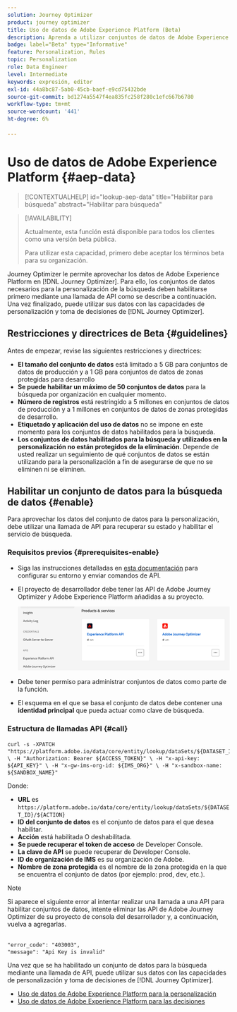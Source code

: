 ```yaml
---
solution: Journey Optimizer
product: journey optimizer
title: Uso de datos de Adobe Experience Platform (Beta)
description: Aprenda a utilizar conjuntos de datos de Adobe Experience Platform en las  [!DNL Journey Optimizer] capacidades de toma de decisiones y personalización.
badge: label="Beta" type="Informative"
feature: Personalization, Rules
topic: Personalization
role: Data Engineer
level: Intermediate
keywords: expresión, editor
exl-id: 44a8bc87-5ab0-45cb-baef-e9cd75432bde
source-git-commit: bd1274a5547f4ea835fc258f280c1efc667b6780
workflow-type: tm+mt
source-wordcount: '441'
ht-degree: 6%

---
```


# Uso de datos de Adobe Experience Platform {#aep-data}

>[!CONTEXTUALHELP]
>id="lookup-aep-data"
>title="Habilitar para búsqueda"
>abstract="Habilitar para búsqueda"

>[!AVAILABILITY]
>
>Actualmente, esta función está disponible para todos los clientes como una versión beta pública.
>
>Para utilizar esta capacidad, primero debe aceptar los términos beta para su organización.

Journey Optimizer le permite aprovechar los datos de Adobe Experience Platform en [!DNL Journey Optimizer]. Para ello, los conjuntos de datos necesarios para la personalización de la búsqueda deben habilitarse primero mediante una llamada de API como se describe a continuación. Una vez finalizado, puede utilizar sus datos con las capacidades de personalización y toma de decisiones de [!DNL Journey Optimizer].

## Restricciones y directrices de Beta {#guidelines}

Antes de empezar, revise las siguientes restricciones y directrices:

* **El tamaño del conjunto de datos** está limitado a 5 GB para conjuntos de datos de producción y a 1 GB para conjuntos de datos de zonas protegidas para desarrollo
* **Se puede habilitar un máximo de 50 conjuntos de datos** para la búsqueda por organización en cualquier momento.
* **Número de registros** está restringido a 5 millones en conjuntos de datos de producción y a 1 millones en conjuntos de datos de zonas protegidas de desarrollo.
* **Etiquetado y aplicación del uso de datos** no se impone en este momento para los conjuntos de datos habilitados para la búsqueda.
* **Los conjuntos de datos habilitados para la búsqueda y utilizados en la personalización no están protegidos de la eliminación**. Depende de usted realizar un seguimiento de qué conjuntos de datos se están utilizando para la personalización a fin de asegurarse de que no se eliminen ni se eliminen.

## Habilitar un conjunto de datos para la búsqueda de datos {#enable}

Para aprovechar los datos del conjunto de datos para la personalización, debe utilizar una llamada de API para recuperar su estado y habilitar el servicio de búsqueda.

### Requisitos previos {#prerequisites-enable}

* Siga las instrucciones detalladas en [esta documentación](https://developer.adobe.com/journey-optimizer-apis/references/authentication/) para configurar su entorno y enviar comandos de API.
* El proyecto de desarrollador debe tener las API de Adobe Journey Optimizer y Adobe Experience Platform añadidas a su proyecto.

  ![](assets/aep-data-api.png)

* Debe tener permiso para administrar conjuntos de datos como parte de la función.
* El esquema en el que se basa el conjunto de datos debe contener una **identidad principal** que pueda actuar como clave de búsqueda.

### Estructura de llamadas API {#call}

```
curl -s -XPATCH "https://platform.adobe.io/data/core/entity/lookup/dataSets/${DATASET_ID}/${ACTION}" \ -H "Authorization: Bearer ${ACCESS_TOKEN}" \ -H "x-api-key: ${API_KEY}" \ -H "x-gw-ims-org-id: ${IMS_ORG}" \ -H "x-sandbox-name: ${SANDBOX_NAME}"
```

Donde:

* **URL** es `https://platform.adobe.io/data/core/entity/lookup/dataSets/${DATASET_ID}/${ACTION}`
* **ID del conjunto de datos** es el conjunto de datos para el que desea habilitar.
* **Acción** está habilitada O deshabilitada.
* **Se puede recuperar el token de acceso** de Developer Console.
* **La clave de API** se puede recuperar de Developer Console.
* **ID de organización de IMS** es su organización de Adobe.
* **Nombre de zona protegida** es el nombre de la zona protegida en la que se encuentra el conjunto de datos (por ejemplo: prod, dev, etc.).

>[!NOTE]
>
>Si aparece el siguiente error al intentar realizar una llamada a una API para habilitar conjuntos de datos, intente eliminar las API de Adobe Journey Optimizer de su proyecto de consola del desarrollador y, a continuación, vuelva a agregarlas.
>
>```
>
>"error_code": "403003", 
>"message": "Api Key is invalid"
>
>```

Una vez que se ha habilitado un conjunto de datos para la búsqueda mediante una llamada de API, puede utilizar sus datos con las capacidades de personalización y toma de decisiones de [!DNL Journey Optimizer].

* [Uso de datos de Adobe Experience Platform para la personalización](../personalization/aep-data-perso.md)
* [Uso de datos de Adobe Experience Platform para las decisiones](../experience-decisioning/aep-data-exd.md)
